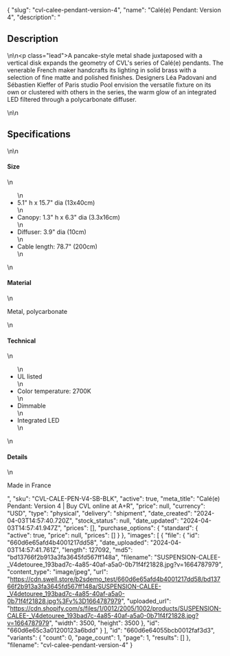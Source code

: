 {
  "slug": "cvl-calee-pendant-version-4",
  "name": "Calé(e) Pendant: Version 4",
  "description": "<h2>Description</h2>\n<!-- split -->\n<p class=\"lead\">A pancake-style metal shade juxtaposed with a vertical disk expands the geometry of CVL's series of Calé(e) pendants. The venerable French maker handcrafts its lighting in solid brass with a selection of fine matte and polished finishes. Designers Léa Padovani and Sébastien Kieffer of Paris studio Pool  envision the versatile fixture on its own or clustered with others in the series, the warm glow of an integrated LED filtered through a polycarbonate diffuser.</p>\n<!-- split -->\n<h2>Specifications</h2>\n<!-- split -->\n<h4>Size</h4>\n<ul>\n<li>5.1\" h x 15.7\" dia (13x40cm)</li>\n<li>Canopy: 1.3\" h x 6.3\" dia (3.3x16cm)</li>\n<li>Diffuser: 3.9\" dia (10cm)</li>\n<li>Cable length: 78.7\" (200cm)</li>\n</ul>\n<h4>Material</h4>\n<p>Metal, polycarbonate</p>\n<h4>Technical</h4>\n<ul>\n<li>UL listed</li>\n<li>Color temperature: 2700K</li>\n<li>Dimmable</li>\n<li>Integrated LED</li>\n</ul>\n<h4>Details</h4>\n<p>Made in France</p>",
  "sku": "CVL-CALE-PEN-V4-SB-BLK",
  "active": true,
  "meta_title": "Calé(e) Pendant: Version 4 | Buy CVL online at A+R",
  "price": null,
  "currency": "USD",
  "type": "physical",
  "delivery": "shipment",
  "date_created": "2024-04-03T14:57:40.720Z",
  "stock_status": null,
  "date_updated": "2024-04-03T14:57:41.947Z",
  "prices": [],
  "purchase_options": {
    "standard": {
      "active": true,
      "price": null,
      "prices": []
    }
  },
  "images": [
    {
      "file": {
        "id": "660d6e65afd4b4001217dd58",
        "date_uploaded": "2024-04-03T14:57:41.761Z",
        "length": 127092,
        "md5": "bd13766f2b913a3fa3645fd567ff148a",
        "filename": "SUSPENSION-CALEE-_V4detouree_193bad7c-4a85-40af-a5a0-0b71f4f21828.jpg?v=1664787979",
        "content_type": "image/jpeg",
        "url": "https://cdn.swell.store/b2sdemo_test/660d6e65afd4b4001217dd58/bd13766f2b913a3fa3645fd567ff148a/SUSPENSION-CALEE-_V4detouree_193bad7c-4a85-40af-a5a0-0b71f4f21828.jpg%3Fv%3D1664787979",
        "uploaded_url": "https://cdn.shopify.com/s/files/1/0012/2005/1002/products/SUSPENSION-CALEE-_V4detouree_193bad7c-4a85-40af-a5a0-0b71f4f21828.jpg?v=1664787979",
        "width": 3500,
        "height": 3500
      },
      "id": "660d6e65c3a01200123a6bdd"
    }
  ],
  "id": "660d6e64055bcb0012faf3d3",
  "variants": {
    "count": 0,
    "page_count": 1,
    "page": 1,
    "results": []
  },
  "filename": "cvl-calee-pendant-version-4"
}
